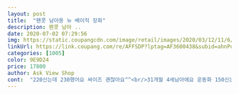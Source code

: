 ```yaml
---
layout: post 
title:  "팬콧 남아용 뉴 베이직 장화" 
description: 팬콧 남아 ..
date: 2020-07-02 07:29:56 
img: https://static.coupangcdn.com/image/retail/images/2020/03/12/11/6/35235e55-5465-4df8-b8c6-064a23a45de9.jpg 
linkUrl: https://link.coupang.com/re/AFFSDP?lptag=AF3600438&subid=ahnPublicAsk&pageKey=1338090875&itemId=2364584885&vendorItemId=70360915777&traceid=V0-113-ea97e03fb15985ac 
categories: [1005] 
color: 9E9D24 
price: 17800 
author: Ask View Shop 
cont:  "220신는데 230했어요 싸이즈 괜찮아요^^<br/>31개월 4세남아에요 운동화 150신는데.<br/>.<br/> 장화는 신고 벗기 편하라고 160주문 했는데 딱 조은거 같아여!<br/>무거워도 신발바닥이 미끄럽지 않으면 좋겠는데 내일 비가 온다고 하니 신겨봐야겠어요<br/>색깔이며 다자인 다 맘에 들어요 아들도 맘에 드는지 비 안아도 얼집 가자 하면 이것부터 신을라고 하네요 ㅋㅋ<br/>신발이 좀 무겁네요.<br/>.<br/><br/>장마대비해서 샀네요 귀엽고 조금 무겁긴하지만<br/>초딩이라 상관없을듯<br/>크기는 양말신고 신으면 (넉넉하게)맞겠는데 발볼이 넓은 둘째에게는 볼이 끼어서 좀 작게 느껴지나봅니다.<br/><br/>" 
---
```

